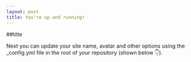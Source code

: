 ```yaml
---
layout: post
title: You're up and running!
---
```


##title

Next you can update your site name, avatar and other options using the _config.yml file in the root of your repository (shown below :point_down:).

